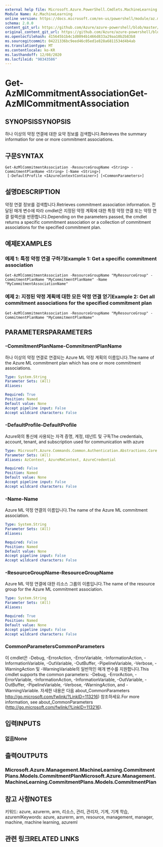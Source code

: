 ```yaml
---
external help file: Microsoft.Azure.PowerShell.Cmdlets.MachineLearning.dll-Help.xml
Module Name: Az.MachineLearning
online version: https://docs.microsoft.com/en-us/powershell/module/az.machinelearning/get-azmlcommitmentassociation
schema: 2.0.0
content_git_url: https://github.com/Azure/azure-powershell/blob/master/src/MachineLearning/MachineLearning/help/Get-AzMlCommitmentAssociation.md
original_content_git_url: https://github.com/Azure/azure-powershell/blob/master/src/MachineLearning/MachineLearning/help/Get-AzMlCommitmentAssociation.md
ms.openlocfilehash: 415645b1b4c1d0094b1466d833a29aa10b2b83b8
ms.sourcegitcommit: 04221336bc9eed46c05ed1e828a6811534d4b4ab
ms.translationtype: MT
ms.contentlocale: ko-KR
ms.lasthandoff: 12/08/2020
ms.locfileid: "98343586"
---
```

# <span data-ttu-id="404a5-101">Get-AzMlCommitmentAssociation</span><span class="sxs-lookup"><span data-stu-id="404a5-101">Get-AzMlCommitmentAssociation</span></span>

## <span data-ttu-id="404a5-102">SYNOPSIS</span><span class="sxs-lookup"><span data-stu-id="404a5-102">SYNOPSIS</span></span>
<span data-ttu-id="404a5-103">하나 이상의 약정 연결에 대한 요약 정보를 검색합니다.</span><span class="sxs-lookup"><span data-stu-id="404a5-103">Retrieves the summary information for one or more commitment associations.</span></span>

## <span data-ttu-id="404a5-104">구문</span><span class="sxs-lookup"><span data-stu-id="404a5-104">SYNTAX</span></span>

```
Get-AzMlCommitmentAssociation -ResourceGroupName <String> -CommitmentPlanName <String> [-Name <String>]
 [-DefaultProfile <IAzureContextContainer>] [<CommonParameters>]
```

## <span data-ttu-id="404a5-105">설명</span><span class="sxs-lookup"><span data-stu-id="404a5-105">DESCRIPTION</span></span>
<span data-ttu-id="404a5-106">약정 연결 정보를 검색합니다.</span><span class="sxs-lookup"><span data-stu-id="404a5-106">Retrieves commitment association information.</span></span>
<span data-ttu-id="404a5-107">전달된 매개 변수에 따라 cmdlet은 지정된 약정 계획에 대한 특정 약정 연결 또는 약정 연결 컬렉션을 반환합니다.</span><span class="sxs-lookup"><span data-stu-id="404a5-107">Depending on the parameters passed, the cmdlet returns a specific commitment association or a collection of commitment associations for the specified commitment plan.</span></span>

## <span data-ttu-id="404a5-108">예제</span><span class="sxs-lookup"><span data-stu-id="404a5-108">EXAMPLES</span></span>

### <span data-ttu-id="404a5-109">예제 1: 특정 약정 연결 구하기</span><span class="sxs-lookup"><span data-stu-id="404a5-109">Example 1: Get a specific commitment association</span></span>
```
Get-AzMlCommitmentAssociation -ResourceGroupName "MyResourceGroup" -CommitmentPlanName "MyCommitmentPlanName" -Name "MyCommitmentAssociationName"
```

### <span data-ttu-id="404a5-110">예제 2: 지정된 약정 계획에 대한 모든 약정 연결 얻기</span><span class="sxs-lookup"><span data-stu-id="404a5-110">Example 2: Get all commitment associations for the specified commitment plan</span></span>
```
Get-AzMlCommitmentAssociation -ResourceGroupName "MyResourceGroup" -CommitmentPlanName "MyCommitmentPlanName"
```

## <span data-ttu-id="404a5-111">PARAMETERS</span><span class="sxs-lookup"><span data-stu-id="404a5-111">PARAMETERS</span></span>

### <span data-ttu-id="404a5-112">-CommitmentPlanName</span><span class="sxs-lookup"><span data-stu-id="404a5-112">-CommitmentPlanName</span></span>
<span data-ttu-id="404a5-113">하나 이상의 약정 연결로 연결되는 Azure ML 약정 계획의 이름입니다.</span><span class="sxs-lookup"><span data-stu-id="404a5-113">The name of the Azure ML commitment plan which has one or more commitment associations.</span></span>

```yaml
Type: System.String
Parameter Sets: (All)
Aliases:

Required: True
Position: Named
Default value: None
Accept pipeline input: False
Accept wildcard characters: False
```

### <span data-ttu-id="404a5-114">-DefaultProfile</span><span class="sxs-lookup"><span data-stu-id="404a5-114">-DefaultProfile</span></span>
<span data-ttu-id="404a5-115">Azure와의 통신에 사용되는 자격 증명, 계정, 테넌트 및 구독</span><span class="sxs-lookup"><span data-stu-id="404a5-115">The credentials, account, tenant, and subscription used for communication with azure</span></span>

```yaml
Type: Microsoft.Azure.Commands.Common.Authentication.Abstractions.Core.IAzureContextContainer
Parameter Sets: (All)
Aliases: AzContext, AzureRmContext, AzureCredential

Required: False
Position: Named
Default value: None
Accept pipeline input: False
Accept wildcard characters: False
```

### <span data-ttu-id="404a5-116">-Name</span><span class="sxs-lookup"><span data-stu-id="404a5-116">-Name</span></span>
<span data-ttu-id="404a5-117">Azure ML 약정 연결의 이름입니다.</span><span class="sxs-lookup"><span data-stu-id="404a5-117">The name of the Azure ML commitment association.</span></span>

```yaml
Type: System.String
Parameter Sets: (All)
Aliases:

Required: False
Position: Named
Default value: None
Accept pipeline input: False
Accept wildcard characters: False
```

### <span data-ttu-id="404a5-118">-ResourceGroupName</span><span class="sxs-lookup"><span data-stu-id="404a5-118">-ResourceGroupName</span></span>
<span data-ttu-id="404a5-119">Azure ML 약정 연결에 대한 리소스 그룹의 이름입니다.</span><span class="sxs-lookup"><span data-stu-id="404a5-119">The name of the resource group for the Azure ML commitment association.</span></span>

```yaml
Type: System.String
Parameter Sets: (All)
Aliases:

Required: True
Position: Named
Default value: None
Accept pipeline input: False
Accept wildcard characters: False
```

### <span data-ttu-id="404a5-120">CommonParameters</span><span class="sxs-lookup"><span data-stu-id="404a5-120">CommonParameters</span></span>
<span data-ttu-id="404a5-121">이 cmdlet은 -Debug, -ErrorAction, -ErrorVariable, -InformationAction, -InformationVariable, -OutVariable, -OutBuffer, -PipelineVariable, -Verbose, -WarningAction 및 -WarningVariable의 일반적인 매개 변수를 지원합니다.</span><span class="sxs-lookup"><span data-stu-id="404a5-121">This cmdlet supports the common parameters: -Debug, -ErrorAction, -ErrorVariable, -InformationAction, -InformationVariable, -OutVariable, -OutBuffer, -PipelineVariable, -Verbose, -WarningAction, and -WarningVariable.</span></span> <span data-ttu-id="404a5-122">자세한 내용은 다음 about_CommonParameters http://go.microsoft.com/fwlink/?LinkID=113216) 참조하세요.</span><span class="sxs-lookup"><span data-stu-id="404a5-122">For more information, see about_CommonParameters (http://go.microsoft.com/fwlink/?LinkID=113216).</span></span>

## <span data-ttu-id="404a5-123">입력</span><span class="sxs-lookup"><span data-stu-id="404a5-123">INPUTS</span></span>

### <span data-ttu-id="404a5-124">없음</span><span class="sxs-lookup"><span data-stu-id="404a5-124">None</span></span>

## <span data-ttu-id="404a5-125">출력</span><span class="sxs-lookup"><span data-stu-id="404a5-125">OUTPUTS</span></span>

### <span data-ttu-id="404a5-126">Microsoft.Azure.Management.MachineLearning.CommitmentPlans.Models.CommitmentPlan</span><span class="sxs-lookup"><span data-stu-id="404a5-126">Microsoft.Azure.Management.MachineLearning.CommitmentPlans.Models.CommitmentPlan</span></span>

## <span data-ttu-id="404a5-127">참고 사항</span><span class="sxs-lookup"><span data-stu-id="404a5-127">NOTES</span></span>
<span data-ttu-id="404a5-128">키워드: azure, azurerm, arm, 리소스, 관리, 관리자, 기계, 기계 학습, azureml</span><span class="sxs-lookup"><span data-stu-id="404a5-128">Keywords: azure, azurerm, arm, resource, management, manager, machine, machine learning, azureml</span></span>

## <span data-ttu-id="404a5-129">관련 링크</span><span class="sxs-lookup"><span data-stu-id="404a5-129">RELATED LINKS</span></span>
